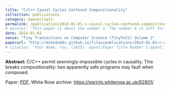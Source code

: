 ```yaml
---
title: "C/C++ Causal Cycles Confound Compositionality"
collection: publications
category: manuscripts
permalink: /publication/2014-01-01-c-causal-cycles-confound-compositionality
# excerpt: 'This paper is about the number 3. The number 4 is left for future work.'
date: 2014-01-01
venue: "Tiny Transactions on Computer Science (TinyToCS) Volume 2"
paperurl: "http://mikedodds.github.io/files/publications/2014-01-01-c-causal-cycles-confound-compositionality.pdf"
# citation: 'Your Name, You. (2015). &quot;Paper Title Number 3.&quot; <i>Journal 1</i>. 1(3).'
---
```


**Abstract:** C/C++ permit seemingly-impossible cycles in causality. This breaks compositionality: two apparently safe programs may fault when composed.

Paper: [PDF](http://mikedodds.github.io/files/publications/2014-01-01-c-causal-cycles-confound-compositionality.pdf), White Rose archive: <https://eprints.whiterose.ac.uk/82801/>